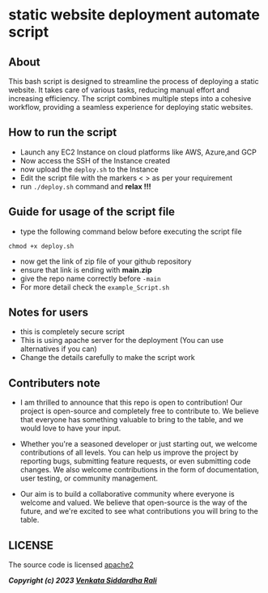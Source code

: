 # static website deployment automate script

## About

This bash script is designed to streamline the process of deploying a static website. It takes care of various tasks, reducing manual effort and increasing efficiency. The script combines multiple steps into a cohesive workflow, providing a seamless experience for deploying static websites.

## How to run the script 

- Launch any EC2 Instance on cloud platforms like AWS, Azure,and GCP
- Now access the SSH of the Instance created
- now upload the `deploy.sh` to the Instance
- Edit the script file with the markers < > as per your requirement
- run `./deploy.sh` command and **relax !!!**

## Guide for usage of the script file 

- type the following command below before executing the script file 

``` 
chmod +x deploy.sh 
``` 
- now get the link of zip file of your github repository
- ensure that link is ending with **main.zip**
- give the repo name correctly before `-main`
- For more detail check the `example_Script.sh`

## Notes for users 

- this is completely secure script 
- This is using apache server for the deployment (You can use alternatives if you can)
- Change the details carefully to make the script work

## Contributers note 

- I am thrilled to announce that this repo is open to contribution! Our project is open-source and completely free to contribute to. We believe that everyone has something valuable to bring to the table, and we would love to have your input.

- Whether you're a seasoned developer or just starting out, we welcome contributions of all levels. You can help us improve the project by reporting bugs, submitting feature requests, or even submitting code changes. We also welcome contributions in the form of documentation, user testing, or community management.

- Our aim is to build a collaborative community where everyone is welcome and valued. We believe that open-source is the way of the future, and we're excited to see what contributions you will bring to the table.

## LICENSE 

The source code is licensed [apache2](https://github.com/sidhu2003/static-website-deployment-automate-script/blob/main/LICENSE)

***Copyright (c) 2023 [Venkata Siddardha Rali](https://github.com/sidhu2003)***
